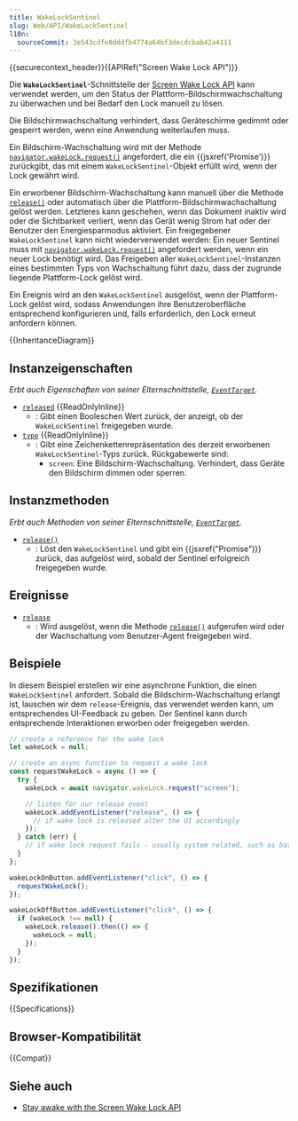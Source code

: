 ```yaml
---
title: WakeLockSentinel
slug: Web/API/WakeLockSentinel
l10n:
  sourceCommit: 3e543cdfe8dddfb4774a64bf3decdcbab42a4111
---
```


{{securecontext_header}}{{APIRef("Screen Wake Lock API")}}

Die **`WakeLockSentinel`**-Schnittstelle der [Screen Wake Lock API](/de/docs/Web/API/Screen_Wake_Lock_API) kann verwendet werden, um den Status der Plattform-Bildschirmwachschaltung zu überwachen und bei Bedarf den Lock manuell zu lösen.

Die Bildschirmwachschaltung verhindert, dass Geräteschirme gedimmt oder gesperrt werden, wenn eine Anwendung weiterlaufen muss.

Ein Bildschirm-Wachschaltung wird mit der Methode [`navigator.wakeLock.request()`](/de/docs/Web/API/WakeLock/request) angefordert, die ein {{jsxref('Promise')}} zurückgibt, das mit einem `WakeLockSentinel`-Objekt erfüllt wird, wenn der Lock gewährt wird.

Ein erworbener Bildschirm-Wachschaltung kann manuell über die Methode [`release()`](/de/docs/Web/API/WakeLockSentinel/release) oder automatisch über die Plattform-Bildschirmwachschaltung gelöst werden. Letzteres kann geschehen, wenn das Dokument inaktiv wird oder die Sichtbarkeit verliert, wenn das Gerät wenig Strom hat oder der Benutzer den Energiesparmodus aktiviert.
Ein freigegebener `WakeLockSentinel` kann nicht wiederverwendet werden: Ein neuer Sentinel muss mit [`navigator.wakeLock.request()`](/de/docs/Web/API/WakeLock/request) angefordert werden, wenn ein neuer Lock benötigt wird.
Das Freigeben aller `WakeLockSentinel`-Instanzen eines bestimmten Typs von Wachschaltung führt dazu, dass der zugrunde liegende Plattform-Lock gelöst wird.

Ein Ereignis wird an den `WakeLockSentinel` ausgelöst, wenn der Plattform-Lock gelöst wird, sodass Anwendungen ihre Benutzeroberfläche entsprechend konfigurieren und, falls erforderlich, den Lock erneut anfordern können.

{{InheritanceDiagram}}

## Instanzeigenschaften

_Erbt auch Eigenschaften von seiner Elternschnittstelle, [`EventTarget`](/de/docs/Web/API/EventTarget)._

- [`released`](/de/docs/Web/API/WakeLockSentinel/released) {{ReadOnlyInline}}
  - : Gibt einen Booleschen Wert zurück, der anzeigt, ob der `WakeLockSentinel` freigegeben wurde.
- [`type`](/de/docs/Web/API/WakeLockSentinel/type) {{ReadOnlyInline}}
  - : Gibt eine Zeichenkettenrepräsentation des derzeit erworbenen `WakeLockSentinel`-Typs zurück.
    Rückgabewerte sind:
    - `screen`: Eine Bildschirm-Wachschaltung.
      Verhindert, dass Geräte den Bildschirm dimmen oder sperren.

## Instanzmethoden

_Erbt auch Methoden von seiner Elternschnittstelle, [`EventTarget`](/de/docs/Web/API/EventTarget)._

- [`release()`](/de/docs/Web/API/WakeLockSentinel/release)
  - : Löst den `WakeLockSentinel` und gibt ein {{jsxref("Promise")}} zurück, das aufgelöst wird, sobald der Sentinel erfolgreich freigegeben wurde.

## Ereignisse

- [`release`](/de/docs/Web/API/WakeLockSentinel/release_event)
  - : Wird ausgelöst, wenn die Methode [`release()`](/de/docs/Web/API/WakeLockSentinel/release) aufgerufen wird oder der Wachschaltung vom Benutzer-Agent freigegeben wird.

## Beispiele

In diesem Beispiel erstellen wir eine asynchrone Funktion, die einen `WakeLockSentinel` anfordert.
Sobald die Bildschirm-Wachschaltung erlangt ist, lauschen wir dem `release`-Ereignis, das verwendet werden kann, um entsprechendes UI-Feedback zu geben.
Der Sentinel kann durch entsprechende Interaktionen erworben oder freigegeben werden.

```js
// create a reference for the wake lock
let wakeLock = null;

// create an async function to request a wake lock
const requestWakeLock = async () => {
  try {
    wakeLock = await navigator.wakeLock.request("screen");

    // listen for our release event
    wakeLock.addEventListener("release", () => {
      // if wake lock is released alter the UI accordingly
    });
  } catch (err) {
    // if wake lock request fails - usually system related, such as battery
  }
};

wakeLockOnButton.addEventListener("click", () => {
  requestWakeLock();
});

wakeLockOffButton.addEventListener("click", () => {
  if (wakeLock !== null) {
    wakeLock.release().then(() => {
      wakeLock = null;
    });
  }
});
```

## Spezifikationen

{{Specifications}}

## Browser-Kompatibilität

{{Compat}}

## Siehe auch

- [Stay awake with the Screen Wake Lock API](https://developer.chrome.com/docs/capabilities/web-apis/wake-lock/)
